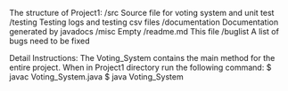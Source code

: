 The structure of Project1:
						/src	Source file for voting system and unit test
						/testing	Testing logs and testing csv files
						/documentation	Documentation generated by javadocs
						/misc	Empty
						/readme.md	This file
						/buglist	A list of bugs need to be fixed

	
Detail Instructions: 
The Voting_System contains the main method for the entire project.
When in Project1 directory run the following command:
$ javac Voting_System.java
$ java Voting_System